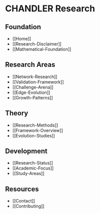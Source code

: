 # CHANDLER Research

## Foundation
* [[Home]]
* [[Research-Disclaimer]]
* [[Mathematical-Foundation]]

## Research Areas
* [[Network-Research]]
* [[Validation-Framework]]
* [[Challenge-Arena]]
* [[Edge-Evolution]]
* [[Growth-Patterns]]

## Theory
* [[Research-Methods]]
* [[Framework-Overview]]
* [[Evolution-Studies]]

## Development
* [[Research-Status]]
* [[Academic-Focus]]
* [[Study-Areas]]

## Resources
* [[Contact]]
* [[Contributing]]
